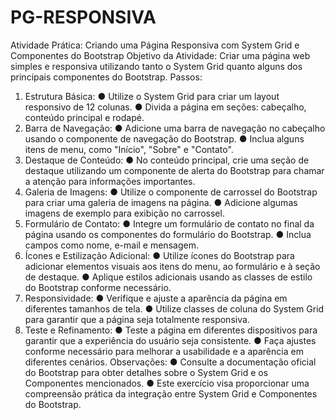 # PG-RESPONSIVA

Atividade Prática: Criando uma Página Responsiva com System Grid e Componentes do
Bootstrap
Objetivo da Atividade:
Criar uma página web simples e responsiva utilizando tanto o System Grid quanto alguns
dos principais componentes do Bootstrap.
Passos:
1. Estrutura Básica:
● Utilize o System Grid para criar um layout responsivo de 12 colunas.
● Divida a página em seções: cabeçalho, conteúdo principal e rodapé.
2. Barra de Navegação:
● Adicione uma barra de navegação no cabeçalho usando o componente de
navegação do Bootstrap.
● Inclua alguns itens de menu, como "Início", "Sobre" e "Contato".
3. Destaque de Conteúdo:
● No conteúdo principal, crie uma seção de destaque utilizando um componente de
alerta do Bootstrap para chamar a atenção para informações importantes.
4. Galeria de Imagens:
● Utilize o componente de carrossel do Bootstrap para criar uma galeria de imagens
na página.
● Adicione algumas imagens de exemplo para exibição no carrossel.
5. Formulário de Contato:
● Integre um formulário de contato no final da página usando os componentes do
formulário do Bootstrap.
● Inclua campos como nome, e-mail e mensagem.
6. Ícones e Estilização Adicional:
● Utilize ícones do Bootstrap para adicionar elementos visuais aos itens do menu, ao
formulário e à seção de destaque.
● Aplique estilos adicionais usando as classes de estilo do Bootstrap conforme
necessário.
7. Responsividade:
● Verifique e ajuste a aparência da página em diferentes tamanhos de tela.
● Utilize classes de coluna do System Grid para garantir que a página seja totalmente
responsiva.
8. Teste e Refinamento:
● Teste a página em diferentes dispositivos para garantir que a experiência do usuário
seja consistente.
● Faça ajustes conforme necessário para melhorar a usabilidade e a aparência em
diferentes cenários.
Observações:
● Consulte a documentação oficial do Bootstrap para obter detalhes sobre o System
Grid e os Componentes mencionados.
● Este exercício visa proporcionar uma compreensão prática da integração entre
System Grid e Componentes do Bootstrap.
